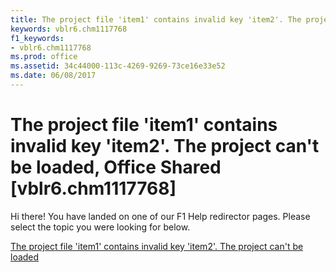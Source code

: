 ```yaml
---
title: The project file 'item1' contains invalid key 'item2'. The project can't be loaded, Office Shared [vblr6.chm1117768]
keywords: vblr6.chm1117768
f1_keywords:
- vblr6.chm1117768
ms.prod: office
ms.assetid: 34c44000-113c-4269-9269-73ce16e33e52
ms.date: 06/08/2017
---
```



# The project file 'item1' contains invalid key 'item2'. The project can't be loaded, Office Shared [vblr6.chm1117768]

Hi there! You have landed on one of our F1 Help redirector pages. Please select the topic you were looking for below.

[The project file 'item1' contains invalid key 'item2'. The project can't be loaded](http://msdn.microsoft.com/library/15a504b1-9754-6fce-74e1-fd319109c919%28Office.15%29.aspx)

